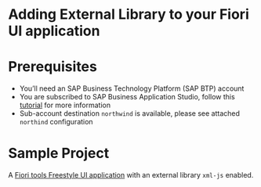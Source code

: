 # Adding External Library to your Fiori UI application

# Prerequisites

- You’ll need an SAP Business Technology Platform (SAP BTP) account
- You are subscribed to SAP Business Application Studio, follow this [tutorial](https://help.sap.com/products/SAP%20Business%20Application%20Studio/9d1db9835307451daa8c930fbd9ab264/6331319fd9ea4f0ea5331e21df329539.html) for more information
- Sub-account destination `northwind` is available, please see attached `northind` configuration

# Sample Project
A [Fiori tools Freestyle UI application](./ztravelapp/README.md) with an external library `xml-js` enabled.